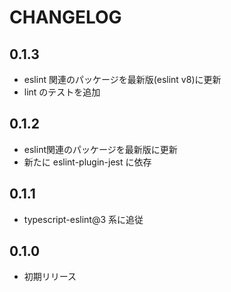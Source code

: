 # CHANGELOG

## 0.1.3
* eslint 関連のパッケージを最新版(eslint v8)に更新
* lint のテストを追加

## 0.1.2
* eslint関連のパッケージを最新版に更新
* 新たに eslint-plugin-jest に依存

## 0.1.1
* typescript-eslint@3 系に追従

## 0.1.0
* 初期リリース
